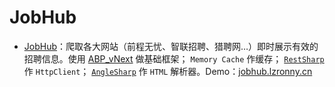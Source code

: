 # JobHub
  - [JobHub](http://github.com/nongzhsh/JobHub)：爬取各大网站（前程无忧、智联招聘、猎聘网…）即时展示有效的招聘信息。使用 [ABP_vNext](https://github.com/abpframework/abp) 做基础框架； ``Memory Cache`` 作缓存； [``RestSharp``](https://github.com/restsharp/RestSharp) 作 ``HttpClient``； [``AngleSharp``](https://github.com/AngleSharp/AngleSharp) 作 ``HTML``  解析器。Demo：[jobhub.lzronny.cn](jobhub.lzronny.cn)
